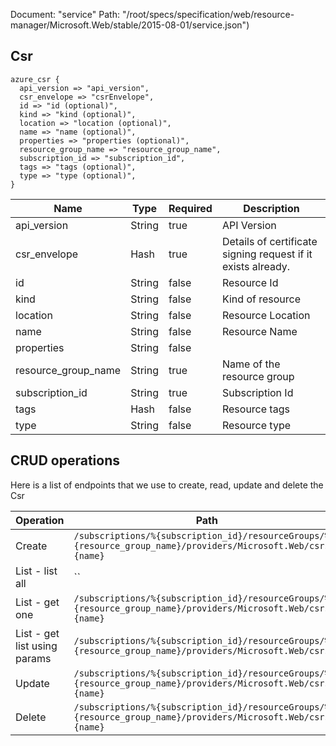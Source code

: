 Document: "service"
Path: "/root/specs/specification/web/resource-manager/Microsoft.Web/stable/2015-08-01/service.json")

## Csr

```puppet
azure_csr {
  api_version => "api_version",
  csr_envelope => "csrEnvelope",
  id => "id (optional)",
  kind => "kind (optional)",
  location => "location (optional)",
  name => "name (optional)",
  properties => "properties (optional)",
  resource_group_name => "resource_group_name",
  subscription_id => "subscription_id",
  tags => "tags (optional)",
  type => "type (optional)",
}
```

| Name        | Type           | Required       | Description       |
| ------------- | ------------- | ------------- | ------------- |
|api_version | String | true | API Version |
|csr_envelope | Hash | true | Details of certificate signing request if it exists already. |
|id | String | false | Resource Id |
|kind | String | false | Kind of resource |
|location | String | false | Resource Location |
|name | String | false | Resource Name |
|properties | String | false |  |
|resource_group_name | String | true | Name of the resource group |
|subscription_id | String | true | Subscription Id |
|tags | Hash | false | Resource tags |
|type | String | false | Resource type |



## CRUD operations

Here is a list of endpoints that we use to create, read, update and delete the Csr

| Operation | Path | Verb | Description | OperationID |
| ------------- | ------------- | ------------- | ------------- | ------------- |
|Create|`/subscriptions/%{subscription_id}/resourceGroups/%{resource_group_name}/providers/Microsoft.Web/csrs/%{name}`|Put||Certificates_CreateOrUpdateCsr|
|List - list all|``||||
|List - get one|`/subscriptions/%{subscription_id}/resourceGroups/%{resource_group_name}/providers/Microsoft.Web/csrs/%{name}`|Get||Certificates_GetCsr|
|List - get list using params|`/subscriptions/%{subscription_id}/resourceGroups/%{resource_group_name}/providers/Microsoft.Web/csrs`|Get||Certificates_GetCsrs|
|Update|`/subscriptions/%{subscription_id}/resourceGroups/%{resource_group_name}/providers/Microsoft.Web/csrs/%{name}`|Put||Certificates_CreateOrUpdateCsr|
|Delete|`/subscriptions/%{subscription_id}/resourceGroups/%{resource_group_name}/providers/Microsoft.Web/csrs/%{name}`|Delete||Certificates_DeleteCsr|